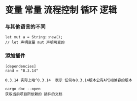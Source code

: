 # 变量 常量 流程控制  循环 逻辑

### 与其他语言的不同
``` 
let mut a = String::new();
// let 声明变量 mut 声明可变的
```
### 添加插件
``` 
[dependencies]
rand = "0.3.14"

0.3.14 实际上啥^0.3.14  表示 任何与0.3.14版本公有API相兼容的版本
```

``` 
cargo doc --open 
获取当前项目所依赖的 插件的文档
```

